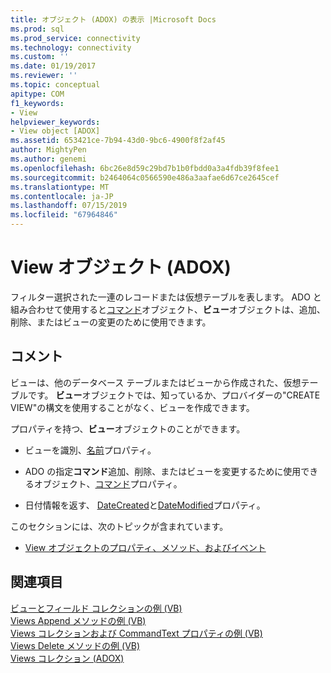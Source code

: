 ```yaml
---
title: オブジェクト (ADOX) の表示 |Microsoft Docs
ms.prod: sql
ms.prod_service: connectivity
ms.technology: connectivity
ms.custom: ''
ms.date: 01/19/2017
ms.reviewer: ''
ms.topic: conceptual
apitype: COM
f1_keywords:
- View
helpviewer_keywords:
- View object [ADOX]
ms.assetid: 653421ce-7b94-43d0-9bc6-4900f8f2af45
author: MightyPen
ms.author: genemi
ms.openlocfilehash: 6bc26e8d59c29bd7b1b0fbdd0a3a4fdb39f8fee1
ms.sourcegitcommit: b2464064c0566590e486a3aafae6d67ce2645cef
ms.translationtype: MT
ms.contentlocale: ja-JP
ms.lasthandoff: 07/15/2019
ms.locfileid: "67964846"
---
```

# <a name="view-object-adox"></a>View オブジェクト (ADOX)
フィルター選択された一連のレコードまたは仮想テーブルを表します。 ADO と組み合わせて使用すると[コマンド](../../../ado/reference/ado-api/command-object-ado.md)オブジェクト、**ビュー**オブジェクトは、追加、削除、またはビューの変更のために使用できます。  
  
## <a name="remarks"></a>コメント  
 ビューは、他のデータベース テーブルまたはビューから作成された、仮想テーブルです。 **ビュー**オブジェクトでは、知っているか、プロバイダーの"CREATE VIEW"の構文を使用することがなく、ビューを作成できます。  
  
 プロパティを持つ、**ビュー**オブジェクトのことができます。  
  
-   ビューを識別、[名前](../../../ado/reference/adox-api/name-property-adox.md)プロパティ。  
  
-   ADO の指定**コマンド**追加、削除、またはビューを変更するために使用できるオブジェクト、[コマンド](../../../ado/reference/adox-api/command-property-adox.md)プロパティ。  
  
-   日付情報を返す、 [DateCreated](../../../ado/reference/adox-api/datecreated-property-adox.md)と[DateModified](../../../ado/reference/adox-api/datemodified-property-adox.md)プロパティ。  
  
 このセクションには、次のトピックが含まれています。  
  
-   [View オブジェクトのプロパティ、メソッド、およびイベント](../../../ado/reference/adox-api/view-object-properties-methods-and-events.md)  
  
## <a name="see-also"></a>関連項目  
 [ビューとフィールド コレクションの例 (VB)](../../../ado/reference/adox-api/views-and-fields-collections-example-vb.md)   
 [Views Append メソッドの例 (VB)](../../../ado/reference/adox-api/views-append-method-example-vb.md)   
 [Views コレクションおよび CommandText プロパティの例 (VB)](../../../ado/reference/adox-api/views-collection-commandtext-property-example-vb.md)   
 [Views Delete メソッドの例 (VB)](../../../ado/reference/adox-api/views-delete-method-example-vb.md)   
 [Views コレクション (ADOX)](../../../ado/reference/adox-api/views-collection-adox.md)
